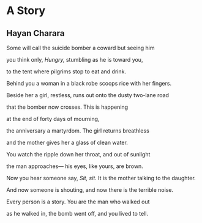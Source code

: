 # A Story
## Hayan Charara
Some will call the suicide bomber
a coward but seeing him

you think only, _Hungry,_
stumbling as he is toward you,

to the tent where pilgrims
stop to eat and drink.

Behind you a woman in a black robe
scoops rice with her fingers.

Beside her a girl, restless, runs out
onto the dusty two-lane road

that the bomber now crosses.
This is happening

at the end
of forty days of mourning,

the anniversary a martyrdom.
The girl returns breathless

and the mother gives her
a glass of clean water.

You watch the ripple down
her throat, and out of sunlight

the man approaches—
his eyes, like yours, are brown.

Now you hear someone say, _Sit, sit._
It is the mother talking to the daughter.

And now someone is shouting,
and now there is the terrible noise.

Every person is a story.
You are the man who walked out

as he walked in, the bomb went off,
and you lived to tell.